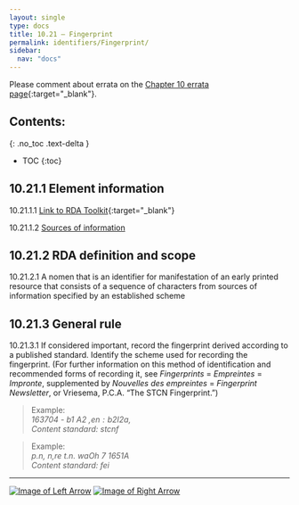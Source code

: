 ```yaml
---
layout: single
type: docs
title: 10.21 — Fingerprint
permalink: identifiers/Fingerprint/
sidebar:
  nav: "docs"
---
```


Please comment about errata on the [Chapter 10 errata page](https://docs.google.com/document/d/1S-ppDuSz0STqOURYVJ6tM5PmjqkF7g2ZPN7Cx3uVWZE/edit#heading=h.j2lan2eg1gxb){:target="_blank"}.

## Contents:
{: .no_toc .text-delta }

- TOC
{:toc}

## 10.21.1 Element information

<a name="10.21.1.1">10.21.1.1</a> [Link to RDA Toolkit](https://beta.rdatoolkit.org/Content/Index?externalId=en-US_ala-4267b9ea-5015-36eb-b56a-c66f4b104f6f){:target="_blank"}

<a name="10.21.1.2">10.21.1.2</a> [Sources of information](/DCRMR/identifiers/#10011-sources-of-information)

## 10.21.2 RDA definition and scope

<a name="10.21.2.1">10.21.2.1</a> A nomen that is an identifier for manifestation of an early printed resource that consists of a sequence of characters from sources of information specified by an established scheme

## 10.21.3 General rule

<a name="10.21.3.1">10.21.3.1</a> If considered important, record the fingerprint derived according to a published standard. Identify the scheme used for recording the fingerprint. (For further information on this method of identification and recommended forms of recording it, see *Fingerprints* = *Empreintes* = *Impronte*, supplemented by *Nouvelles des empreintes* = *Fingerprint Newsletter*, or Vriesema, P.C.A. “The STCN Fingerprint.”)

>Example:  
> <CITE>163704 - b1 A2 ,$en : b2 I2 a,$</CITE>  
> <CITE>Content standard: stcnf</CITE>

>Example:  
> <CITE>p.n, n,re t.n. waOh 7 1651A</CITE>  
> <CITE>Content standard: fei</CITE>

---

[![Image of Left Arrow](https://rbms-bsc.github.io/DCRMR/assets/pictures/navigation/Arrow_Left.png "10.2 — Identifier for manifestation")](/DCRMR/identifiers/Identifier-for-manifestation/) [![Image of Right Arrow](https://rbms-bsc.github.io/DCRMR/assets/pictures/navigation/Arrow_Right.png "10.22 — Term of availability")](/DCRMR/identifiers/Term-of-availability/)